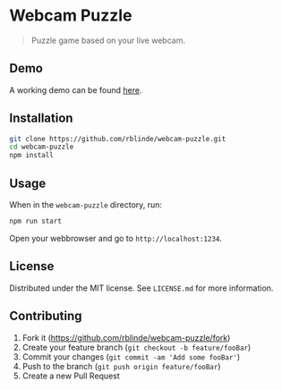 # Webcam Puzzle

> Puzzle game based on your live webcam.

## Demo

A working demo can be found [here](https://webcam-puzzle.netlify.app/).

## Installation

```sh
git clone https://github.com/rblinde/webcam-puzzle.git
cd webcam-puzzle
npm install
```

## Usage

When in the `webcam-puzzle` directory, run:

```sh
npm run start
```

Open your webbrowser and go to `http://localhost:1234`.

## License

Distributed under the MIT license. See `LICENSE.md` for more information.

## Contributing

1. Fork it (https://github.com/rblinde/webcam-puzzle/fork)
2. Create your feature branch (`git checkout -b feature/fooBar`)
3. Commit your changes (`git commit -am 'Add some fooBar'`)
4. Push to the branch (`git push origin feature/fooBar`)
5. Create a new Pull Request
